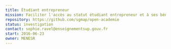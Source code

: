 ```yaml
---
title: Étudiant entrepreneur
mission: Faciliter l'accès au statut étudiant entrepreneur et à ses bénéfices.
repository: https://github.com/sgmap/open-academie
status: investigation
contact: sophie.ravel@enseignementsup.gouv.fr
start: 2016-06-23
owner: MENESR
---
```

